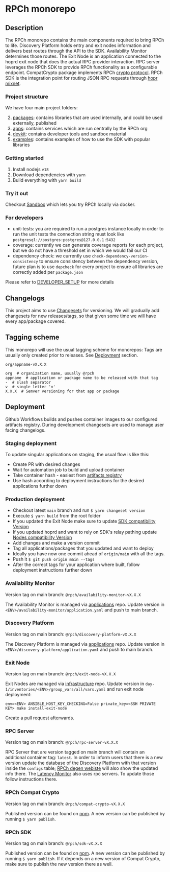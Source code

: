 # RPCh monorepo

## Description

The RPCh monorepo contains the main components required to bring RPCh to life.
Discovery Platform holds entry and exit nodes information and delivers best routes through the API to the SDK.
Availability Monitor determines those routes.
The Exit Node is an application connected to the hoprd exit node that does the actual RPC provider interaction.
RPC server leverages the RPCh SDK to provide RPCh functionality as a configurable endpoint.
CompatCrypto package implements RPCh [crypto protocol](https://docs.google.com/document/d/1YnyigOW-_i7-u-FjZhOsPnRei3WpIwLdYz5kTPi3AXk/edit#heading=h.av7965dt9dvc).
RPCh SDK is the integration point for routing JSON RPC requests through [hopr mixnet](https://docs.hoprnet.org/core/what-is-hopr).

### Project structure

We have four main project folders:

2. [packages](./packages/): contains libraries that are used internally, and could be used externally, published
3. [apps](./apps/): contains services which are run centrally by the RPCh org
4. [devkit](./devkit/): contains developer tools and sandbox material
5. [examples](./examples/): contains examples of how to use the SDK with popular libraries

### Getting started

1. Install nodejs `v18`
2. Download dependencies with `yarn`
3. Build everything with `yarn build`

### Try it out

Checkout [Sandbox](https://github.com/Rpc-h/RPCh/tree/main/devkit/sandbox#sandbox) which lets you try RPCh locally via docker.

### For developers

- unit-tests: you are required to run a postgres instance locally in order to run the unit tests
  the connection string must look like `postgresql://postgres:postgres@127.0.0.1:5432`
- coverage: currently we can generate coverage reports for each project,
  but we do not have a threshold set in which we would fail our CI
- dependency check: we currently use `check-dependency-version-consistency` to ensure consistency between the dependency version,
  future plan is to use `depcheck` for every project to ensure all libraries are correctly added per `package.json`

Please refer to [DEVELOPER_SETUP](./DEVELOPER_SETUP.md) for more details

## Changelogs

This project aims to use [Changesets](https://turbo.build/repo/docs/handbook/publishing-packages/versioning-and-publishing) for versioning.
We will gradually add changesets for new releases/tags, so that given some time we will have every app/package covered.

## Tagging scheme

This monorepo will use the usual tagging scheme for monorepos:
Tags are usually only created prior to releases. See [Deployment](##Deployment) section.

```
org/appname-vX.X.X

org  # organization name, usually @rpch
appname  # application or package name to be released with that tag
-  # slash separator
v  # single letter 'v'
X.X.X  # Semver versioning for that app or package
```

## Deployment

Github Workflows builds and pushes container images to our configured artifacts registry.
During development changesets are used to manage user facing changelogs.

### Staging deployment

To update singular applications on staging, the usual flow is like this:

* Create PR with desired changes
* Wait for automation job to build and upload container
* Take container hash - easiest from [artifacts registry](https://console.cloud.google.com/artifacts/docker/rpch-375921/europe-west6/rpch?project=rpch-375921)
* Use hash according to deployment instructions for the desired applications further down

### Production deployment

* Checkout latest `main` branch and run `$ yarn changeset version`
* Execute `$ yarn build` from the root folder
* If you updated the Exit Node make sure to update [SDK compatibility Version](https://github.com/Rpc-h/RPCh/blob/main/packages/sdk/src/node-selector.ts#L9)
* If you updated hoprd and want to rely on SDK's relay pathing update [Nodes compatibility Version](https://github.com/Rpc-h/RPCh/blob/main/packages/sdk/src/node-pair.ts#L20)
* Add changes and make a version commit
* Tag all applications/packages that you updated and want to deploy
* Ideally you have now one commit ahead of `origin/main` with all the tags.
* Push it `$ git push origin main --tags`
* After the correct tags for your application where built, follow deployment instructions further down

### Availability Monitor

Version tag on main branch: `@rpch/availability-monitor-vX.X.X`

The Availability Monitor is managed via [applications](https://github.com/Rpc-h/applications) repo.
Update version in `<ENV>/availability-monitor/application.yaml` and push to main branch.

### Discovery Platform

Version tag on main branch: `@rpch/discovery-platform-vX.X.X`

The Discovery Platform is managed via [applications](https://github.com/Rpc-h/applications) repo.
Update version in `<ENV>/discovery-platform/application.yaml` and push to main branch.

### Exit Node

Version tag on main branch: `@rpch/exit-node-vX.X.X`

Exit Nodes are managed via [infrastructure](https://github.com/Rpc-h/infrastructure) repo.
Update version in `day-1/inventories/<ENV>/group_vars/all/vars.yaml` and run exit node deployment:

```
env=<ENV> ANSIBLE_HOST_KEY_CHECKING=False private_key=<SSH PRIVATE KEY> make install-exit-node
```

Create a pull request afterwards.

### RPC Server

Version tag on main branch: `@rpch/rpc-server-vX.X.X`

RPC Server that are version tagged on main branch will contain an additional container tag: `latest`.
In order to inform users that there is a new version update the database of the Discovery Platform with that version inside the `configs` table;
[RPCh degen webiste](https://degen.rpch.net/) will also show the updated info there.
The [Latency Monitor](https://github.com/Rpc-h/latency-monitor) also uses rpc servers. To update those follow instructions there.

### RPCh Compat Crypto

Version tag on main branch: `@rpch/compat-crypto-vX.X.X`

Published version can be found on [npm](https://www.npmjs.com/package/@rpch/compat-crypto).
A new version can be published by running `$ yarn publish`.

### RPCh SDK

Version tag on main branch: `@rpch/sdk-vX.X.X`

Published version can be found on [npm](https://www.npmjs.com/package/@rpch/sdk).
A new version can be published by running `$ yarn publish`.
If it depends on a new version of Compat Crypto, make sure to publish the new version there as well.
